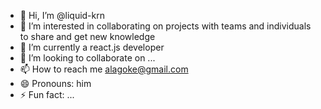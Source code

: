 - 👋 Hi, I’m @liquid-krn
- 👀 I’m interested in collaborating on projects with teams and individuals to share and get new knowledge
- 🌱 I’m currently a react.js developer 
- 💞️ I’m looking to collaborate on ...
- 📫 How to reach me alagoke@gmail.com
- 😄 Pronouns: him
- ⚡ Fun fact: ...

<!---
liquid-krn/liquid-krn is a ✨ special ✨ repository because its `README.md` (this file) appears on your GitHub profile.
You can click the Preview link to take a look at your changes.
--->
